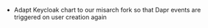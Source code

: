 - Adapt Keycloak chart to our misarch fork so that Dapr events are triggered on user creation again
